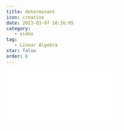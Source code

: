 ```yaml
---
title: determinant
icon: creative
date: 2023-03-07 10:16:05
category:
   - video
tag:
   - Linear Algebra
star: false
order: 6
---
```



<div class="video-container">
  <iframe src="//player.bilibili.com/player.html?aid=483115509&bvid=BV1bT411e7Cv&cid=1054661563&page=6" scrolling="no" border="0" frameborder="no" framespacing="0" allowfullscreen="true"> </iframe>
</div>
